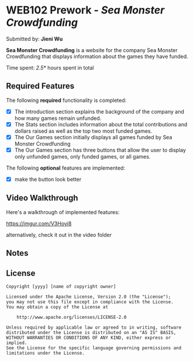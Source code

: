# WEB102 Prework - *Sea Monster Crowdfunding*

Submitted by: **Jieni Wu**

**Sea Monster Crowdfunding** is a website for the company Sea Monster Crowdfunding that displays information about the games they have funded.

Time spent: *2.5** hours spent in total

## Required Features

The following **required** functionality is completed:

* [x]  The introduction section explains the background of the company and how many games remain unfunded.
* [x] The Stats section includes information about the total contributions and dollars raised as well as the top two most funded games.
* [x] The Our Games section initially displays all games funded by Sea Monster Crowdfunding
* [x] The Our Games section has three buttons that allow the user to display only unfunded games, only funded games, or all games.

The following **optional** features are implemented:

* [x] make the button look better

## Video Walkthrough

Here's a walkthrough of implemented features:

https://imgur.com/V3Hoyi8

alternatively, check it out in the video folder


## Notes



## License

    Copyright [yyyy] [name of copyright owner]

    Licensed under the Apache License, Version 2.0 (the "License");
    you may not use this file except in compliance with the License.
    You may obtain a copy of the License at

        http://www.apache.org/licenses/LICENSE-2.0

    Unless required by applicable law or agreed to in writing, software
    distributed under the License is distributed on an "AS IS" BASIS,
    WITHOUT WARRANTIES OR CONDITIONS OF ANY KIND, either express or implied.
    See the License for the specific language governing permissions and
    limitations under the License.
